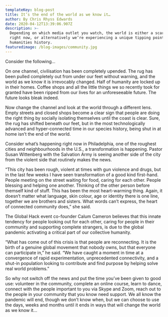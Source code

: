```yaml
---
templateKey: blog-post
title: It’s the end of the world as we know it…
author: By Chris Rhyss Edwards
date: 2020-04-12T13:39:06.907Z
description: >-
  Depending on which media outlet you watch, the world is either a scary place
  right now, or alternatively we’re experiencing a unique tipping point in
  humanities history. 
featuredimage: /blog-images/community.jpg
---
```

Consider the following…

On one channel, civilisation has been completely upended. The rug has been pulled completely out from under our feet without warning, and the world as we know it is irrevocably changed. Half of humanity are locked up in their homes. Coffee shops and all the little things we so recently took for granted have been ripped from our lives for an unforeseeable future. The future looks bleak indeed.

Now change the channel and look at the world through a different lens. Empty streets and closed shops become a clear sign that people are doing the right thing by socially isolating themselves until the coast is clear. Sure, the rug has shifted beneath our feet, but in the most technologically advanced and hyper-connected time in our species history, being shut in at home isn’t the end of the world.

Consider what’s happening right now in Philadelphia, one of the roughest cities and neighbourhoods in the U.S., a transformation is happening. Pastor Susan Wittenberg with the Salvation Army is seeing another side of the city from the violent side that routinely makes the news.

“This city has been rough, violent at times with gun violence and drugs, but in the last few weeks I have seen transformation of a good kind first-hand. People meeting on the street waiting for food, caring for each other. People blessing and helping one another. Thinking of the other person before themself kind of stuff. This has been the most heart-warming thing. Again, it doesn’t matter what language, skin colour, age or identity there is one line, together we are brothers and sisters. What words can’t express, the heart of connected community does,” she said.

The Global Hack event co-founder Calum Cameron believes that this innate tendency for people looking out for each other, caring for people in their community and supporting complete strangers, is due to the global pandemic activating a critical part of our collective humanity.

“What has come out of this crisis is that people are reconnecting. It is the birth of a genuine global movement that nobody owns, but that everyone can participate in,” he said. “We have caught a moment in time at a convergence of rapid experimentation, unprecedented connectivity, and a shut-in population looking to contribute and find purpose by helping solve real world problems.”

So why not switch off the news and put the time you’ve been given to good use: volunteer in the community, complete an online course, learn to dance, connect with the people important to you via Skype and Zoom, reach out to the people in your community that you know need support. We all know the pandemic will end, though we don’t know when, but we can choose to use the days, weeks and months until it ends in ways that will change the world as we know it…

<!--EndFragment-->